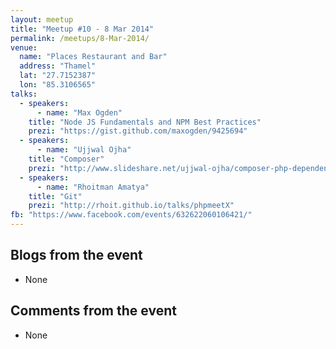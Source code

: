 ```yaml
---
layout: meetup
title: "Meetup #10 - 8 Mar 2014"
permalink: /meetups/8-Mar-2014/
venue:
  name: "Places Restaurant and Bar"
  address: "Thamel"
  lat: "27.7152387"
  lon: "85.3106565"
talks:
  - speakers:
      - name: "Max Ogden"
    title: "Node JS Fundamentals and NPM Best Practices"
    prezi: "https://gist.github.com/maxogden/9425694"
  - speakers:
      - name: "Ujjwal Ojha"
    title: "Composer"
    prezi: "http://www.slideshare.net/ujjwal-ojha/composer-php-dependency-manager"
  - speakers:
      - name: "Rhoitman Amatya"
    title: "Git"
    prezi: "http://rhoit.github.io/talks/phpmeetX"
fb: "https://www.facebook.com/events/632622060106421/"
---
```


## Blogs from the event

  - None

## Comments from the event

  - None
  
